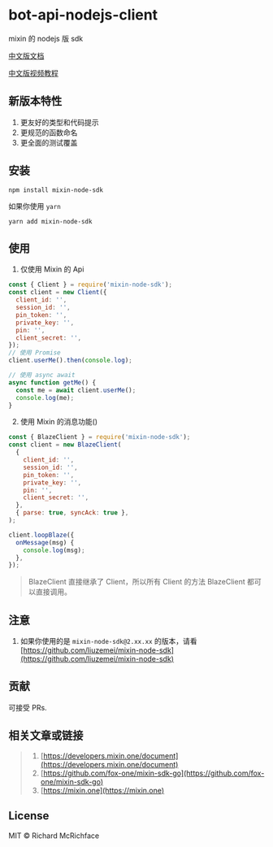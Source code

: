 # bot-api-nodejs-client

mixin 的 nodejs 版 sdk

[中文版文档](https://liuzemei.github.io/mixin-js-sdk-docs/docs/server/intro)

[中文版视频教程](https://developers.mixinbots.com/courses/1e276ee9-18fb-42e3-915a-54b049679084)

## 新版本特性

1. 更友好的类型和代码提示
2. 更规范的函数命名
3. 更全面的测试覆盖

## 安装

```shell
npm install mixin-node-sdk
```

如果你使用 `yarn`

```shell
yarn add mixin-node-sdk
```

## 使用

1. 仅使用 Mixin 的 Api

```js
const { Client } = require('mixin-node-sdk');
const client = new Client({
  client_id: '',
  session_id: '',
  pin_token: '',
  private_key: '',
  pin: '',
  client_secret: '',
});
// 使用 Promise
client.userMe().then(console.log);

// 使用 async await
async function getMe() {
  const me = await client.userMe();
  console.log(me);
}
```

2. 使用 Mixin 的消息功能()

```js
const { BlazeClient } = require('mixin-node-sdk');
const client = new BlazeClient(
  {
    client_id: '',
    session_id: '',
    pin_token: '',
    private_key: '',
    pin: '',
    client_secret: '',
  },
  { parse: true, syncAck: true },
);

client.loopBlaze({
  onMessage(msg) {
    console.log(msg);
  },
});
```

> BlazeClient 直接继承了 Client，所以所有 Client 的方法 BlazeClient 都可以直接调用。

## 注意

1. 如果你使用的是 `mixin-node-sdk@2.xx.xx` 的版本，请看 [https://github.com/liuzemei/mixin-node-sdk](https://github.com/liuzemei/mixin-node-sdk)

## 贡献

可接受 PRs.

## 相关文章或链接

> 1. [https://developers.mixin.one/document](https://developers.mixin.one/document)
> 2. [https://github.com/fox-one/mixin-sdk-go](https://github.com/fox-one/mixin-sdk-go)
> 3. [https://mixin.one](https://mixin.one)

## License

MIT © Richard McRichface
